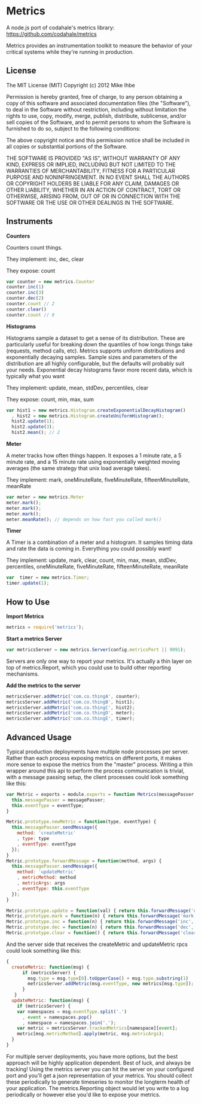 Metrics
=======

A node.js port of codahale's metrics library: https://github.com/codahale/metrics

Metrics provides an instrumentation toolkit to measure the behavior of your critical systems while they're running in production.

License
---------
The MIT License (MIT)
Copyright (c) 2012 Mike Ihbe

Permission is hereby granted, free of charge, to any person obtaining a copy of this software and associated documentation files (the "Software"), to deal in the Software without restriction, including without limitation the rights to use, copy, modify, merge, publish, distribute, sublicense, and/or sell copies of the Software, and to permit persons to whom the Software is furnished to do so, subject to the following conditions:

The above copyright notice and this permission notice shall be included in all copies or substantial portions of the Software.

THE SOFTWARE IS PROVIDED "AS IS", WITHOUT WARRANTY OF ANY KIND, EXPRESS OR IMPLIED, INCLUDING BUT NOT LIMITED TO THE WARRANTIES OF MERCHANTABILITY, FITNESS FOR A PARTICULAR PURPOSE AND NONINFRINGEMENT. IN NO EVENT SHALL THE AUTHORS OR COPYRIGHT HOLDERS BE LIABLE FOR ANY CLAIM, DAMAGES OR OTHER LIABILITY, WHETHER IN AN ACTION OF CONTRACT, TORT OR OTHERWISE, ARISING FROM, OUT OF OR IN CONNECTION WITH THE SOFTWARE OR THE USE OR OTHER DEALINGS IN THE SOFTWARE.


Instruments
----------

**Counters**

Counters count things.

They implement: inc, dec, clear

They expose: count

```javascript
var counter = new metrics.Counter
counter.inc(1)
counter.inc(3)
counter.dec(2)
counter.count // 2
counter.clear()
counter.count // 0
```

**Histograms**

Histograms sample a dataset to get a sense of its distribution.  These are particularly useful for breaking down the quantiles of how longs things take (requests, method calls, etc). Metrics supports uniform distributions and exponentially decaying samples.  Sample sizes and parameters of the distribution are all highly configurable, but the defaults will probably suit your needs. Exponential decay histograms favor more recent data, which is typically what you want

They implement: update, mean, stdDev, percentiles, clear

They expose: count, min, max, sum

```javascript
var hist1 = new metrics.Histogram.createExponentialDecayHistogram()
  , hist2 = new metrics.Histogram.createUniformHistogram();
  hist2.update(1);
  hist2.update(3);
  hist2.mean(); // 2
```

**Meter**

A meter tracks how often things happen. It exposes a 1 minute rate, a 5 minute rate, and a 15 minute rate using exponentially weighted moving averages (the same strategy that unix load average takes).

They implement: mark, oneMinuteRate, fiveMinuteRate, fifteenMinuteRate, meanRate

```javascript
var meter = new metrics.Meter
meter.mark();
meter.mark();
meter.mark();
meter.meanRate(); // depends on how fast you called mark()
```

**Timer**

A Timer is a combination of a meter and a histogram. It samples timing data and rate the data is coming in.  Everything you could possibly want! 

They implement: update, mark, clear, count, min, max, mean, stdDev, percentiles, oneMinuteRate, fiveMinuteRate, fifteenMinuteRate, meanRate

```javascript
var  timer = new metrics.Timer;
timer.update(1);
```

How to Use
----------

**Import Metrics**

```javascript
metrics = require('metrics');
```

**Start a metrics Server**

```javascript
var metricsServer = new metrics.Server(config.metricsPort || 9091);
```

Servers are only one way to report your metrics.  It's actually a thin layer on top of metrics.Report, which you could use to build other reporting mechanisms.

**Add the metrics to the server**

```javascript
metricsServer.addMetric('com.co.thingA', counter);
metricsServer.addMetric('com.co.thingB', hist1);
metricsServer.addMetric('com.co.thingC', hist2);
metricsServer.addMetric('com.co.thingD', meter);
metricsServer.addMetric('com.co.thingE', timer);
```


Advanced Usage
--------------
Typical production deployments have multiple node processes per server.  Rather than each process exposing metrics on different ports, it makes more sense to expose the metrics from the "master" process.  Writing a thin wrapper around this api to perform the process communication is trivial, with a message passing setup, the client processes could look something like this:

```javascript
var Metric = exports = module.exports = function Metrics(messagePasser, eventType) {
  this.messagePasser = messagePasser;
  this.eventType = eventType;
}

Metric.prototype.newMetric = function(type, eventType) {
  this.messagePasser.sendMessage({
    method: 'createMetric'
    , type: type
    , eventType: eventType
  });
}
Metric.prototype.forwardMessage = function(method, args) {
  this.messagePasser.sendMessage({
    method: 'updateMetric'
    , metricMethod: method
    , metricArgs: args
    , eventType: this.eventType
  }); 
}

Metric.prototype.update = function(val) { return this.forwardMessage('update', [val]); }
Metric.prototype.mark = function(n) { return this.forwardMessage('mark', [n]); }
Metric.prototype.inc = function(n) { return this.forwardMessage('inc', [n]); }
Metric.prototype.dec = function(n) { return this.forwardMessage('dec', [n]); }
Metric.prototype.clear = function() { return this.forwardMessage('clear'); }
```

And the server side that receives the createMetric and updateMetric rpcs could look something like this:

```javascript
{
  createMetric: function(msg) {
      if (metricsServer) {
        msg.type = msg.type[0].toUpperCase() + msg.type.substring(1)
        metricsServer.addMetric(msg.eventType, new metrics[msg.type]);
      }
   }
  updateMetric: function(msg) {
    if (metricsServer) {
    var namespaces = msg.eventType.split('.')
      , event = namespaces.pop()
      , namespace = namespaces.join('.');
    var metric = metricsServer.trackedMetrics[namespace][event];
    metric[msg.metricMethod].apply(metric, msg.metricArgs);
  }
}
```

For multiple server deployments, you have more options, but the best approach will be highly application dependent. Best of luck, and always be tracking!
Using the metrics server you can hit the server on your configured port and you'll get a json representation of your metrics.  You should collect these periodically to generate timeseries to monitor the longterm health of your application.  The metrics.Reporting object would let you write to a log periodically or however else you'd like to expose your metrics.
